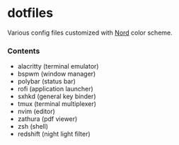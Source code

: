 # dotfiles
Various config files customized with [Nord](https://github.com/arcticicestudio/nord) color scheme.

### Contents
- alacritty (terminal emulator)
- bspwm (window manager)
- polybar (status bar)
- rofi (application launcher)
- sxhkd (general key binder)
- tmux (terminal multiplexer)
- nvim (editor)
- zathura (pdf viewer)
- zsh (shell)
- redshift (night light filter)
